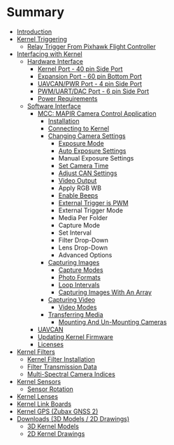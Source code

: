 # Summary

* [Introduction](README.md)
* [Kernel Triggering](kernel-triggering.md)
  * [Relay Trigger From Pixhawk Flight Controller](kernel-triggering/relay-trigger-from-pixhawk-flight-controller.md)
* [Interfacing with Kernel](interfacing-with-kernel.md)
  * [Hardware Interface](interfacing-with-kernel/hardware-interface.md)
    * [Kernel Port - 40 pin Side Port](interfacing-with-kernel/hardware-interface/kernel-port-40-pin-side-port.md)
    * [Expansion Port - 60 pin Bottom Port](interfacing-with-kernel/hardware-interface/expansion-port-60-pin-bottom-port.md)
    * [UAVCAN/PWR Port - 4 pin Side Port](interfacing-with-kernel/hardware-interface/uavcan-port.md)
    * [PWM/UART/DAC Port - 6 pin Side Port](interfacing-with-kernel/hardware-interface/gps-port.md)
    * [Power Requirements](interfacing-with-kernel/hardware-interface/powering-kernel.md)
  * [Software Interface](interfacing-with-kernel/software-interface.md)
    * [MCC: MAPIR Camera Control Application](interfacing-with-kernel/software-interface/mcc.md)
      * [Installation](interfacing-with-kernel/software-interface/mcc/installation.md)
      * [Connecting to Kernel](interfacing-with-kernel/software-interface/mcc/connecting-to-kernel.md)
      * [Changing Camera Settings](interfacing-with-kernel/software-interface/mcc/changing-camera-settings.md)
        * [Exposure Mode](interfacing-with-kernel/software-interface/mcc/changing-camera-settings/exposure-mode.md)
        * [Auto Exposure Settings](interfacing-with-kernel/software-interface/mcc/changing-camera-settings/auto-exposure-settings.md)
        * Manual Exposure Settings
        * [Set Camera Time](interfacing-with-kernel/software-interface/mcc/changing-camera-settings/setting-real-time-clock.md)
        * [Adjust CAN Settings](interfacing-with-kernel/software-interface/mcc/changing-camera-settings/changing-can-setings.md)
        * [Video Output](interfacing-with-kernel/software-interface/mcc/changing-camera-settings/video-output.md)
        * Apply RGB WB
        * [Enable Beeps](interfacing-with-kernel/software-interface/mcc/changing-camera-settings/media-per-folder.md)
        * [External Trigger is PWM](interfacing-with-kernel/software-interface/mcc/changing-camera-settings/external-trigger-is-pwm.md)
        * External Trigger Mode
        * Media Per Folder
        * Capture Mode
        * Set Interval
        * Filter Drop-Down
        * Lens Drop-Down
        * Advanced Options
      * [Capturing Images](interfacing-with-kernel/software-interface/mcc/capturing-images.md)
        * [Capture Modes](interfacing-with-kernel/software-interface/mcc/capturing-images/capture-modes.md)
        * [Photo Formats](interfacing-with-kernel/software-interface/mcc/capturing-images/photo-formats.md)
        * [Loop Intervals](interfacing-with-kernel/software-interface/mcc/capturing-images/loop-intervals.md)
        * [Capturing Images With An Array](interfacing-with-kernel/software-interface/mcc/capturing-images/capturing-images-with-an-array.md)
      * [Capturing Video](interfacing-with-kernel/software-interface/mcc/capturing-video.md)
        * [Video Modes](interfacing-with-kernel/software-interface/mcc/capturing-video/video-modes.md)
      * [Transferring Media](interfacing-with-kernel/software-interface/mcc/transferring-media.md)
        * [Mounting And Un-Mounting Cameras](interfacing-with-kernel/software-interface/mcc/transferring-media/mounting-and-un-mounting-cameras.md)
    * [UAVCAN](interfacing-with-kernel/software-interface/uavcan.md)
    * [Updating Kernel Firmware](interfacing-with-kernel/software-interface/updating-kernel-stack-firmware.md)
    * [Licenses](interfacing-with-kernel/software-interface/licenses.md)
* [Kernel Filters](kernel-filters.md)
  * [Kernel Filter Installation](kernel-filters/kernel-filter-installation.md)
  * [Filter Transmission Data](kernel-filters/filter-transmission-data.md)
  * [Multi-Spectral Camera Indices](kernel-filters/filter-index-list.md)
* [Kernel Sensors](kernel-sensors.md)
  * [Sensor Rotation](kernel-sensors/sensor-rotation.md)
* [Kernel Lenses](kernel-lenses.md)
* [Kernel Link Boards](kernel-link-boards.md)
* [Kernel GPS \(Zubax GNSS 2\)](kernel-gps-zubax-gnss-2.md)
* [Downloads \(3D Models / 2D Drawings\)](downloads.md)
  * [3D Kernel Models](downloads/3d-kernel-models.md)
  * [2D Kernel Drawings](downloads/2d-kernel-drawings.md)

